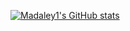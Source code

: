 [![Madaley1's GitHub stats](https://madaley1-github-stats.vercel.app/?username=madaley1)](https://github.com/madaley1/madaley1-github-stats)
